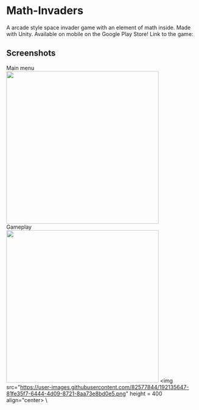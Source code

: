 # Math-Invaders
A arcade style space invader game with an element of math inside. Made with Unity.
Available on mobile on the Google Play Store!
Link to the game: 

## Screenshots
Main menu \
<img src="https://user-images.githubusercontent.com/82577844/192135326-146e9e2c-0248-4d34-a03c-559f2b83f829.PNG" height = 400> \
Gameplay \
<img src="https://user-images.githubusercontent.com/82577844/192135418-4dbae75c-79bd-4663-af0a-409e7b14af1a.png" height = 400>
<img src="https://user-images.githubusercontent.com/82577844/192135647-81fe35f7-6444-4d09-8721-8aa73e8bd0e5.png" height = 400 align="center> \
